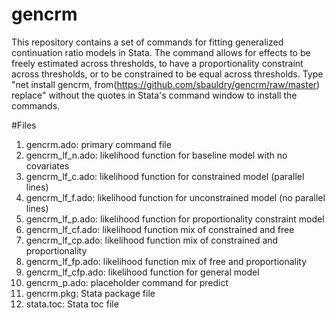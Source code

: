 # gencrm
This repository contains a set of commands for fitting generalized continuation ratio models in Stata. The command allows for effects to be freely estimated across thresholds, to have a proportionality constraint across thresholds, or to be constrained to be equal across thresholds. Type "net install gencrm, from(https://github.com/sbauldry/gencrm/raw/master) replace" without the quotes in Stata's command window to install the commands.

#Files
1.  gencrm.ado:        primary command file
2.  gencrm_lf_n.ado:   likelihood function for baseline model with no covariates
3.  gencrm_lf_c.ado:   likelihood function for constrained model (parallel lines)
4.  gencrm_lf_f.ado:   likelihood function for unconstrained model (no parallel lines)
5.  gencrm_lf_p.ado:   likelihood function for proportionality constraint model
6.  gencrm_lf_cf.ado:  likelihood function mix of constrained and free
7.  gencrm_lf_cp.ado:  likelihood function mix of constrained and proportionality
8.  gencrm_lf_fp.ado:  likelihood function mix of free and proportionality
9.  gencrm_lf_cfp.ado: likelihood function for general model
10. gencrm_p.ado:      placeholder command for predict
11. gencrm.pkg:        Stata package file
12. stata.toc:         Stata toc file
